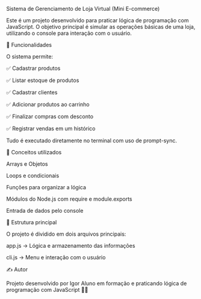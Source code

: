 Sistema de Gerenciamento de Loja Virtual (Mini E-commerce)

Este é um projeto desenvolvido para praticar lógica de programação com JavaScript.
O objetivo principal é simular as operações básicas de uma loja, utilizando o console para interação com o usuário.

🛒 Funcionalidades

O sistema permite:

✅ Cadastrar produtos

✅ Listar estoque de produtos

✅ Cadastrar clientes

✅ Adicionar produtos ao carrinho

✅ Finalizar compras com desconto

✅ Registrar vendas em um histórico

Tudo é executado diretamente no terminal com uso de prompt-sync.

🧠 Conceitos utilizados

Arrays e Objetos

Loops e condicionais

Funções para organizar a lógica

Módulos do Node.js com require e module.exports

Entrada de dados pelo console

📌 Estrutura principal

O projeto é dividido em dois arquivos principais:

app.js → Lógica e armazenamento das informações

cli.js → Menu e interação com o usuário

✍️ Autor

Projeto desenvolvido por Igor
Aluno em formação e praticando lógica de programação com JavaScript 🧑‍💻

